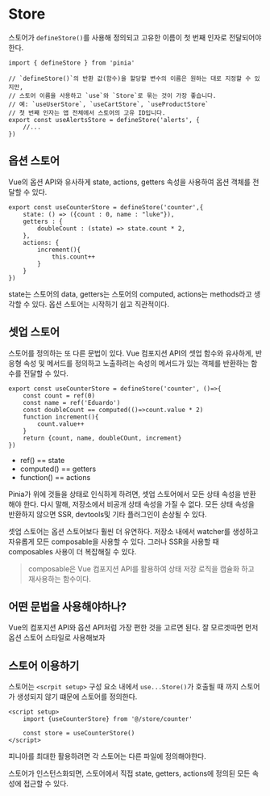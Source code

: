 # Store
스토어가 `defineStore()`를 사용해 정의되고 고유한 이름이 첫 번째 인자로 전달되어야 한다.

```
import { defineStore } from 'pinia'

// `defineStore()`의 반환 값(함수)을 할당할 변수의 이름은 원하는 대로 지정할 수 있지만,
// 스토어 이름을 사용하고 `use`와 `Store`로 묶는 것이 가장 좋습니다.
// 예: `useUserStore`, `useCartStore`, `useProductStore`
// 첫 번째 인자는 앱 전체에서 스토어의 고유 ID입니다.
export const useAlertsStore = defineStore('alerts', {
    //...
})
```
## 옵션 스토어
Vue의 옵션 API와 유사하게 state, actions, getters 속성을 사용하여 옵션 객체를 전달할 수 있다.

```
export const useCounterStore = defineStore('counter',{
    state: () => ({count : 0, name : "luke"}),
    getters : {
        doubleCount : (state) => state.count * 2,
    },
    actions: {
        increment(){
            this.count++
        }
    }
})
```
state는 스토어의 data, getters는  스토어의 computed, actions는 methods라고 생각할 수 있다. 옵션 스토어는 시작하기 쉽고 직관적이다.
## 셋업 스토어
스토어를 정의하는 또 다른 문법이 있다. Vue 컴포지션 API의 셋업 함수와 유사하게, 반응형 속성 및 메서드를 정의하고 노출하려는 속성의 메서드가 있는 객체를 반환하는 함수를 전달할 수 있다.
```
export const useCounterStore = defineStore('counter', ()=>{
    const count = ref(0)
    const name = ref('Eduardo')
    const doubleCount == computed(()=>count.value * 2)
    function increment(){
        count.value++
    }
    return {count, name, doubleCOunt, increment}
})
```
- ref() == state 
- computed() == getters
- function() == actions

Pinia가 위에 것들을 상태로 인식하게 하려면, 셋업 스토어에서 모든 상태 속성을 반환해야 한다. 다시 말해, 저장소에서 비공개 상태 속성을 가질 수 없다. 모든 상태 속성을 반환하지 않으면 SSR, devtools및 기타 플러그인이 손상될 수 있다.

셋업 스토어는 옵션 스토어보다 훨씬 더 유연하다. 저장소 내에서 watcher를 생성하고 자유롭게 모든 composable을 사용할 수 있다. 그러나 SSR을 사용할 때 composables 사용이 더 복잡해질 수 있다.



>composable은 Vue 컴포지션 API를 활용하여 상태 저장 로직을 캡슐화 하고 재사용하는 함수이다.


## 어떤 문법을 사용해야하나?
Vue의 컴포지션 API와 옵션 API처럼 가장 편한 것을 고르면 된다.
잘 모르겟따면 먼저 옵션 스토어 스타일로 사용해보자

## 스토어 이용하기
스토어는 `<scrpit setup>` 구성 요소 내에서 `use...Store()`가 호출될 때 까지 스토어가 생성되지 않기 떄문에 스토어를 정의한다.

```
<script setup>
    import {useCounterStore} from '@/store/counter'

    const store = useCounterStore()
</script>
```

피니아를 최대한 활용하려면 각 스토어는 다른 파일에 정의해야한다.

스토어가 인스턴스화되면, 스토어에서 직접 state, getters, actions에 정의된 모든 속성에 접근할 수 있다.
